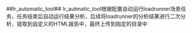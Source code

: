 ##lr_automatic_tool##
lr_autmatic_tool根据配置自动运行loadrunner场景任务，任务结束后自动运行结果分析，后续将loadrunner的分析结果进行二次分析，提取到自定义的HTML报告中，最终上传到指定的目录中




